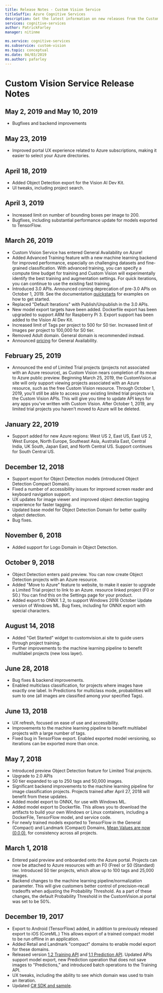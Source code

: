 ```yaml
---
title: Release Notes - Custom Vision Service
titleSuffix: Azure Cognitive Services
description: Get the latest information on new releases from the Custom Vision team.
services: cognitive-services
author: PatrickFarley
manager: nitinme

ms.service: cognitive-services
ms.subservice: custom-vision
ms.topic: conceptual
ms.date: 04/03/2019
ms.author: pafarley
---
```


# Custom Vision Service Release Notes

## May 2, 2019 and May 10, 2019

- Bugfixes and backend improvements

## May 23, 2019

- Improved portal UX experience related to Azure subscriptions, making it easier to select your Azure directories.

## April 18, 2019 

- Added Object Detection export for the Vision AI Dev Kit.
- UI tweaks, including project search.

## April 3, 2019

- Increased limit on number of bounding boxes per image to 200. 
- Bugfixes, including substantial performance update for models exported to TensorFlow. 

## March 26, 2019

- Custom Vision Service has entered General Availability on Azure!
- Added Advanced Training feature with a new machine learning backend for improved performance, especially on challenging datasets and fine-grained classification. With advanced training, you can specify a compute time budget for training and Custom Vision will experimentally identify the best training and augmentation settings. For quick iterations, you can continue to use the existing fast training.
- Introduced 3.0 APIs. Announced coming deprecation of pre-3.0 APIs on October 1, 2019. See the documentation [quickstarts](./quickstarts/image-classification.md) for examples on how to get started.
- Replaced "Default Iterations" with Publish/Unpublish in the 3.0 APIs.
- New model export targets have been added. Dockerfile export has been upgraded to support ARM for Raspberry Pi 3. Export support has been added to the Vision AI Dev Kit.
- Increased limit of Tags per project to 500 for S0 tier. Increased limit of Images per project to 100,000 for S0 tier.
- Removed Adult domain. General domain is recommended instead.
- Announced [pricing](https://azure.microsoft.com/pricing/details/cognitive-services/custom-vision-service/) for General Availability.  

## February 25, 2019

- Announced the end of Limited Trial projects (projects not associated with an Azure resource), as Custom Vision nears completion of its move to Azure public preview. Beginning March 25, 2019, the CustomVision.ai site will only support viewing projects associated with an Azure resource, such as the free Custom Vision resource. Through October 1, 2019, you'll still be able to access your existing limited trial projects via the Custom Vision APIs. This will give you time to update API keys for any apps you've written with Custom Vision. After October 1, 2019, any limited trial projects you haven't moved to Azure will be deleted.

## January 22, 2019

- Support added for new Azure regions: West US 2, East US, East US 2, West Europe, North Europe, Southeast Asia, Australia East, Central India, UK South, Japan East, and North Central US. Support continues for South Central US.

## December 12, 2018

- Support export for Object Detection models (introduced Object Detection Compact Domain).
- Fixed a number of accessibility issues for improved screen reader and keyboard navigation support.
- UX updates for image viewer and improved object detection tagging experience for faster tagging.  
- Updated base model for Object Detection Domain for better quality object detection.
- Bug fixes.

## November 6, 2018

- Added support for Logo Domain in Object Detection.

## October 9, 2018

- Object Detection enters paid preview. You can now create Object Detection projects with an Azure resource.
- Added "Move to Azure" feature to website, to make it easier to upgrade a Limited Trial project to link to an Azure. resource linked project (F0 or S0.) You can find this on the Settings page for your product.  
- Added export to ONNX 1.2, to support Windows 2018 October Update version of Windows ML.
Bug fixes, including for ONNX export with special characters.

## August 14, 2018

- Added "Get Started" widget to customvision.ai site to guide users through project training.
- Further improvements to the machine learning pipeline to benefit multilabel projects (new loss layer).

## June 28, 2018

- Bug fixes & backend improvements.
- Enabled multiclass classification, for projects where images have exactly one label. In Predictions for multiclass mode, probabilities will sum to one (all images are classified among your specified Tags).

## June 13, 2018

- UX refresh, focused on ease of use and accessibility.
- Improvements to the machine learning pipeline to benefit multilabel projects with a large number of tags.
- Fixed bug in TensorFlow export. Enabled exported model versioning, so iterations can be exported more than once.

## May 7, 2018

- Introduced preview Object Detection feature for Limited Trial projects.
- Upgrade to 2.0 APIs
- S0 tier expanded to up to 250 tags and 50,000 images.
- Significant backend improvements to the machine learning pipeline for image classification projects. Projects trained after April 27, 2018 will benefit from these updates.
- Added model export to ONNX, for use with Windows ML.
- Added model export to Dockerfile. This allows you to download the artifacts to build your own Windows or Linux containers, including a DockerFile, TensorFlow model, and service code.
- For newly trained models exported to TensorFlow in the General (Compact) and Landmark (Compact) Domains, [Mean Values are now (0,0,0)](https://github.com/azure-samples/cognitive-services-android-customvision-sample), for consistency across all projects.

## March 1, 2018

- Entered paid preview and onboarded onto the Azure portal. Projects can now be attached to Azure resources with an F0 (Free) or S0 (Standard) tier. Introduced S0 tier projects, which allow up to 100 tags and 25,000 images.
- Backend changes to the machine learning pipeline/normalization parameter. This will give customers better control of precision-recall tradeoffs when adjusting the Probability Threshold. As a part of these changes, the default Probability Threshold in the CustomVision.ai portal was set to be 50%.

## December 19, 2017

- Export to Android (TensorFlow) added, in addition to previously released export to iOS (CoreML.) This allows export of a trained compact model to be run offline in an application.
- Added Retail and Landmark "compact" domains to enable model export for these domains.
- Released version [1.2 Training API](https://westus2.dev.cognitive.microsoft.com/docs/services/f2d62aa3b93843d79e948fe87fa89554/operations/5a3044ee08fa5e06b890f11f) and [1.1 Prediction API](https://westus2.dev.cognitive.microsoft.com/docs/services/57982f59b5964e36841e22dfbfe78fc1/operations/5a3044f608fa5e06b890f164). Updated APIs support model export, new Prediction operation that does not save images to "Predictions," and introduced batch operations to the Training API.
- UX tweaks, including the ability to see which domain was used to train an iteration.
- Updated [C# SDK and sample](https://github.com/Microsoft/Cognitive-CustomVision-Windows).